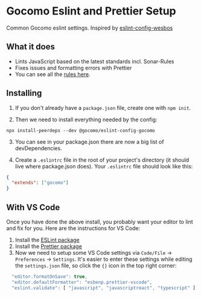 # Gocomo Eslint and Prettier Setup

Common Gocomo eslint settings.
Inspired by [eslint-config-wesbos](https://github.com/wesbos/eslint-config-wesbos)

## What it does

- Lints JavaScript based on the latest standards incl. Sonar-Rules
- Fixes issues and formatting errors with Prettier
- You can see all the [rules here](https://github.com/gocomo/eslint-config-gocomo/blob/master/.eslintrc.js).

## Installing

1. If you don't already have a `package.json` file, create one with `npm init`.

2. Then we need to install everything needed by the config:

```
npx install-peerdeps --dev @gocomo/eslint-config-gocomo
```

3. You can see in your package.json there are now a big list of devDependencies.

4. Create a `.eslintrc` file in the root of your project's directory (it should live where package.json does). Your `.eslintrc` file should look like this:

```json
{
  "extends": ["gocomo"]
}
```

## With VS Code

Once you have done the above install, you probably want your editor to lint and fix for you. Here are the instructions for VS Code:

1. Install the [ESLint package](https://marketplace.visualstudio.com/items?itemName=dbaeumer.vscode-eslint)
1. Install the [Prettier package](https://marketplace.visualstudio.com/items?itemName=esbenp.prettier-vscode)
1. Now we need to setup some VS Code settings via `Code/File` → `Preferences` → `Settings`. It's easier to enter these settings while editing the `settings.json` file, so click the `{}` icon in the top right corner:

```js
  "editor.formatOnSave": true,
  "editor.defaultFormatter": "esbenp.prettier-vscode",
  "eslint.validate": [ "javascript", "javascriptreact", "typescript" ]
```
